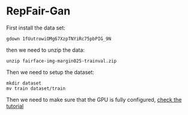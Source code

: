 # RepFair-Gan

First install the data set:
```
gdown 1fUutrowiOMg67XzpTNYiRc75pbPIG_9N
```
then we need to unzip the data:
```
unzip fairface-img-margin025-trainval.zip
```
Then we need to setup the dataset:
```
mkdir dataset
mv train dataset/train
```
Then we need to make sure that the GPU is fully configured, [check the tutorial](https://www.tensorflow.org/install/pip)